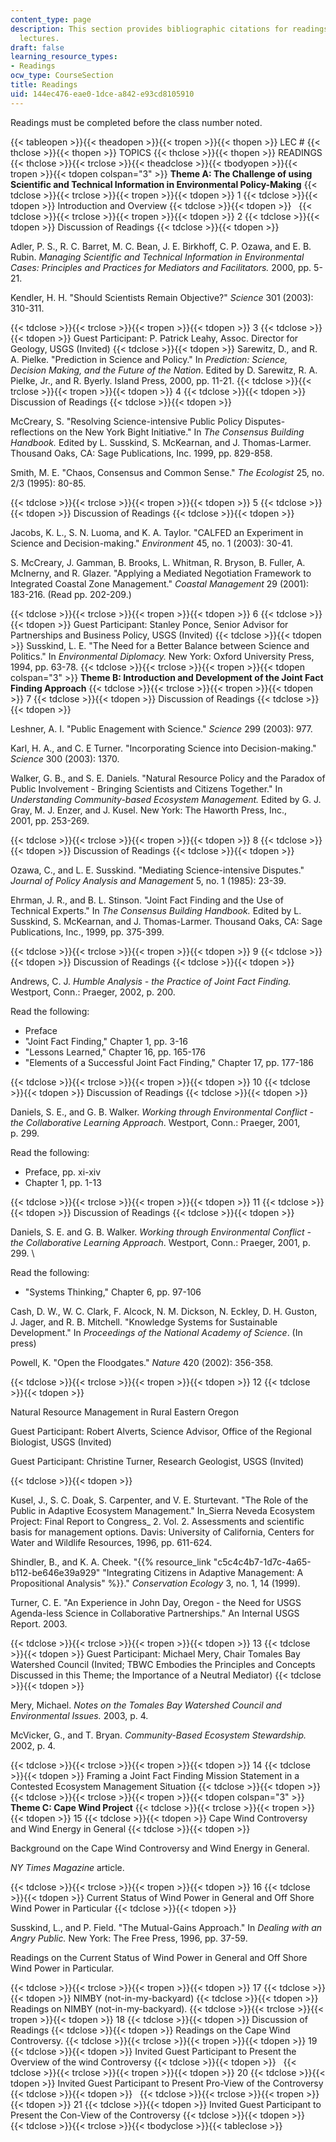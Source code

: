 ```yaml
---
content_type: page
description: This section provides bibliographic citations for readings assigned to
  lectures.
draft: false
learning_resource_types:
- Readings
ocw_type: CourseSection
title: Readings
uid: 144ec476-eae0-1dce-a842-e93cd8105910
---
```

Readings must be completed before the class number noted.

{{< tableopen >}}{{< theadopen >}}{{< tropen >}}{{< thopen >}}
LEC #
{{< thclose >}}{{< thopen >}}
TOPICS
{{< thclose >}}{{< thopen >}}
READINGS
{{< thclose >}}{{< trclose >}}{{< theadclose >}}{{< tbodyopen >}}{{< tropen >}}{{< tdopen colspan="3" >}}
**Theme A: The Challenge of using Scientific and Technical Information in Environmental Policy-Making**
{{< tdclose >}}{{< trclose >}}{{< tropen >}}{{< tdopen >}}
1
{{< tdclose >}}{{< tdopen >}}
Introduction and Overview
{{< tdclose >}}{{< tdopen >}}
 
{{< tdclose >}}{{< trclose >}}{{< tropen >}}{{< tdopen >}}
2
{{< tdclose >}}{{< tdopen >}}
Discussion of Readings
{{< tdclose >}}{{< tdopen >}}

Adler, P. S., R. C. Barret, M. C. Bean, J. E. Birkhoff, C. P. Ozawa, and E. B. Rubin. *Managing Scientific and Technical Information in Environmental Cases: Principles and Practices for Mediators and Facilitators.* 2000, pp. 5-21.

Kendler, H. H. "Should Scientists Remain Objective?" *Science* 301 (2003): 310-311.

{{< tdclose >}}{{< trclose >}}{{< tropen >}}{{< tdopen >}}
3
{{< tdclose >}}{{< tdopen >}}
Guest Participant: P. Patrick Leahy, Assoc. Director for Geology, USGS (Invited)
{{< tdclose >}}{{< tdopen >}}
Sarewitz, D., and R. A. Pielke. "Prediction in Science and Policy." In *Prediction: Science, Decision Making, and the Future of the Nation*. Edited by D. Sarewitz, R. A. Pielke, Jr., and R. Byerly. Island Press, 2000, pp. 11-21.
{{< tdclose >}}{{< trclose >}}{{< tropen >}}{{< tdopen >}}
4
{{< tdclose >}}{{< tdopen >}}
Discussion of Readings
{{< tdclose >}}{{< tdopen >}}

McCreary, S. "Resolving Science-intensive Public Policy Disputes-reflections on the New York Bight Initiative." In *The Consensus Building Handbook.* Edited by L. Susskind, S. McKearnan, and J. Thomas-Larmer. Thousand Oaks, CA: Sage Publications, Inc. 1999, pp. 829-858.

Smith, M. E. "Chaos, Consensus and Common Sense." *The Ecologist* 25, no. 2/3 (1995): 80-85.

{{< tdclose >}}{{< trclose >}}{{< tropen >}}{{< tdopen >}}
5
{{< tdclose >}}{{< tdopen >}}
Discussion of Readings
{{< tdclose >}}{{< tdopen >}}

Jacobs, K. L., S. N. Luoma, and K. A. Taylor. "CALFED an Experiment in Science and Decision-making." *Environment* 45, no. 1 (2003): 30-41.

S. McCreary, J. Gamman, B. Brooks, L. Whitman, R. Bryson, B. Fuller, A. McInerny, and R. Glazer. "Applying a Mediated Negotiation Framework to Integrated Coastal Zone Management." *Coastal Management* 29 (2001): 183-216. (Read pp. 202-209.)

{{< tdclose >}}{{< trclose >}}{{< tropen >}}{{< tdopen >}}
6
{{< tdclose >}}{{< tdopen >}}
Guest Participant: Stanley Ponce, Senior Advisor for Partnerships and Business Policy, USGS (Invited)
{{< tdclose >}}{{< tdopen >}}
Susskind, L. E. "The Need for a Better Balance between Science and Politics." In *Environmental Diplomacy.* New York: Oxford University Press, 1994, pp. 63-78.
{{< tdclose >}}{{< trclose >}}{{< tropen >}}{{< tdopen colspan="3" >}}
**Theme B: Introduction and Development of the Joint Fact Finding Approach**
{{< tdclose >}}{{< trclose >}}{{< tropen >}}{{< tdopen >}}
7
{{< tdclose >}}{{< tdopen >}}
Discussion of Readings
{{< tdclose >}}{{< tdopen >}}

Leshner, A. I. "Public Enagement with Science." *Science* 299 (2003): 977.

Karl, H. A., and C. E Turner. "Incorporating Science into Decision-making." *Science* 300 (2003): 1370.

Walker, G. B., and S. E. Daniels. "Natural Resource Policy and the Paradox of Public Involvement - Bringing Scientists and Citizens Together." In *Understanding Community-based Ecosystem Management.* Edited by G. J. Gray, M. J. Enzer, and J. Kusel. New York: The Haworth Press, Inc., 2001, pp. 253-269.

{{< tdclose >}}{{< trclose >}}{{< tropen >}}{{< tdopen >}}
8
{{< tdclose >}}{{< tdopen >}}
Discussion of Readings
{{< tdclose >}}{{< tdopen >}}

Ozawa, C., and L. E. Susskind. "Mediating Science-intensive Disputes." *Journal of Policy Analysis and Management* 5, no. 1 (1985): 23-39.

Ehrman, J. R., and B. L. Stinson. "Joint Fact Finding and the Use of Technical Experts." In *The Consensus Building Handbook.* Edited by L. Susskind, S. McKearnan, and J. Thomas-Larmer. Thousand Oaks, CA: Sage Publications, Inc., 1999, pp. 375-399.

{{< tdclose >}}{{< trclose >}}{{< tropen >}}{{< tdopen >}}
9
{{< tdclose >}}{{< tdopen >}}
Discussion of Readings
{{< tdclose >}}{{< tdopen >}}

Andrews, C. J. *Humble Analysis - the Practice of Joint Fact Finding.* Westport, Conn.: Praeger, 2002, p. 200. 

Read the following: 

- Preface 
- "Joint Fact Finding," Chapter 1, pp. 3-16 
- "Lessons Learned," Chapter 16, pp. 165-176 
- "Elements of a Successful Joint Fact Finding," Chapter 17, pp. 177-186

{{< tdclose >}}{{< trclose >}}{{< tropen >}}{{< tdopen >}}
10
{{< tdclose >}}{{< tdopen >}}
Discussion of Readings
{{< tdclose >}}{{< tdopen >}}

Daniels, S. E., and G. B. Walker. *Working through Environmental Conflict - the Collaborative Learning Approach*. Westport, Conn.: Praeger, 2001, p. 299. 

Read the following: 

- Preface, pp. xi-xiv 
- Chapter 1, pp. 1-13

{{< tdclose >}}{{< trclose >}}{{< tropen >}}{{< tdopen >}}
11
{{< tdclose >}}{{< tdopen >}}
Discussion of Readings
{{< tdclose >}}{{< tdopen >}}

Daniels, S. E. and G. B. Walker. *Working through Environmental Conflict - the Collaborative Learning Approach*. Westport, Conn.: Praeger, 2001, p. 299. \\

Read the following: 

- "Systems Thinking," Chapter 6, pp. 97-106

Cash, D. W., W. C. Clark, F. Alcock, N. M. Dickson, N. Eckley, D. H. Guston, J. Jager, and R. B. Mitchell. "Knowledge Systems for Sustainable Development." In *Proceedings of the National Academy of Science*. (In press)

Powell, K. "Open the Floodgates." *Nature* 420 (2002): 356-358.

{{< tdclose >}}{{< trclose >}}{{< tropen >}}{{< tdopen >}}
12
{{< tdclose >}}{{< tdopen >}}

Natural Resource Management in Rural Eastern Oregon

Guest Participant: Robert Alverts, Science Advisor, Office of the Regional Biologist, USGS (Invited)

Guest Participant: Christine Turner, Research Geologist, USGS (Invited)

{{< tdclose >}}{{< tdopen >}}

Kusel, J., S. C. Doak, S. Carpenter, and V. E. Sturtevant. "The Role of the Public in Adaptive Ecosystem Management." In\_Sierra Neveda Ecosystem Project: Final Report to Congress\_ 2. Vol. 2. Assessments and scientific basis for management options. Davis: University of California, Centers for Water and Wildlife Resources, 1996, pp. 611-624.

Shindler, B., and K. A. Cheek. "{{% resource_link "c5c4c4b7-1d7c-4a65-b112-be646e39a929" "Integrating Citizens in Adaptive Management: A Propositional Analysis" %}}." *Conservation Ecology* 3, no. 1, 14 (1999).

Turner, C. E. "An Experience in John Day, Oregon - the Need for USGS Agenda-less Science in Collaborative Partnerships." An Internal USGS Report. 2003.

{{< tdclose >}}{{< trclose >}}{{< tropen >}}{{< tdopen >}}
13
{{< tdclose >}}{{< tdopen >}}
Guest Participant: Michael Mery, Chair Tomales Bay Watershed Council (Invited; TBWC Embodies the Principles and Concepts Discussed in this Theme; the Importance of a Neutral Mediator)
{{< tdclose >}}{{< tdopen >}}

Mery, Michael. *Notes on the Tomales Bay Watershed Council and Environmental Issues.* 2003, p. 4.

McVicker, G., and T. Bryan. *Community-Based Ecosystem Stewardship.* 2002, p. 4.

{{< tdclose >}}{{< trclose >}}{{< tropen >}}{{< tdopen >}}
14
{{< tdclose >}}{{< tdopen >}}
Framing a Joint Fact Finding Mission Statement in a Contested Ecosystem Management Situation
{{< tdclose >}}{{< tdopen >}}
 
{{< tdclose >}}{{< trclose >}}{{< tropen >}}{{< tdopen colspan="3" >}}
**Theme C: Cape Wind Project**
{{< tdclose >}}{{< trclose >}}{{< tropen >}}{{< tdopen >}}
15
{{< tdclose >}}{{< tdopen >}}
Cape Wind Controversy and Wind Energy in General
{{< tdclose >}}{{< tdopen >}}

Background on the Cape Wind Controversy and Wind Energy in General.

*NY Times Magazine* article.

{{< tdclose >}}{{< trclose >}}{{< tropen >}}{{< tdopen >}}
16
{{< tdclose >}}{{< tdopen >}}
Current Status of Wind Power in General and Off Shore Wind Power in Particular
{{< tdclose >}}{{< tdopen >}}

Susskind, L., and P. Field. "The Mutual-Gains Approach." In *Dealing with an* *Angry Public.* New York: The Free Press, 1996, pp. 37-59.

Readings on the Current Status of Wind Power in General and Off Shore Wind Power in Particular.

{{< tdclose >}}{{< trclose >}}{{< tropen >}}{{< tdopen >}}
17
{{< tdclose >}}{{< tdopen >}}
NIMBY (not-in-my-backyard)
{{< tdclose >}}{{< tdopen >}}
Readings on NIMBY (not-in-my-backyard).
{{< tdclose >}}{{< trclose >}}{{< tropen >}}{{< tdopen >}}
18
{{< tdclose >}}{{< tdopen >}}
Discussion of Readings
{{< tdclose >}}{{< tdopen >}}
Readings on the Cape Wind Controversy.
{{< tdclose >}}{{< trclose >}}{{< tropen >}}{{< tdopen >}}
19
{{< tdclose >}}{{< tdopen >}}
Invited Guest Participant to Present the Overview of the wind Controversy
{{< tdclose >}}{{< tdopen >}}
 
{{< tdclose >}}{{< trclose >}}{{< tropen >}}{{< tdopen >}}
20
{{< tdclose >}}{{< tdopen >}}
Invited Guest Participant to Present Pro-View of the Controversy
{{< tdclose >}}{{< tdopen >}}
 
{{< tdclose >}}{{< trclose >}}{{< tropen >}}{{< tdopen >}}
21
{{< tdclose >}}{{< tdopen >}}
Invited Guest Participant to Present the Con-View of the Controversy
{{< tdclose >}}{{< tdopen >}}
 
{{< tdclose >}}{{< trclose >}}{{< tbodyclose >}}{{< tableclose >}}